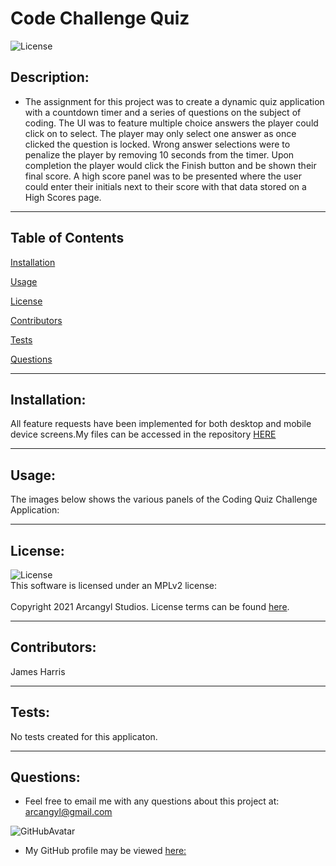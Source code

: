 
# Code Challenge Quiz<br>

![License](https://img.shields.io/badge/License-MPLv2-yellow.svg)<br>

## Description:<br>

- The assignment for this project was to create a dynamic quiz application with a countdown timer and a series of questions on the subject of coding. The UI was to feature multiple choice answers the player could click on to select. The player may only select one answer as once clicked the question is locked. Wrong answer selections were to penalize the player by removing 10 seconds from the timer. Upon completion the player would click the Finish button and be shown their final score. A high score panel was to be presented where the user could enter their initials next to their score with that data stored on a High Scores page.<br>

---


## Table of Contents<br>

[Installation](#installation)<br>

[Usage](#usage)<br>

[License](#license)<br>

[Contributors](#contributors)<br>

[Tests](#tests)<br>

[Questions](#Questions)<br>

---

## Installation:<br>

All feature requests have been implemented for both desktop and mobile device screens.My files can be accessed in the repository [HERE](https://github.com/arcangyl1963/coding-challenge-quiz)<br>

---

## Usage:<br>

The images below shows the various panels of the Coding Quiz Challenge Application: <br>

---
## License:<br>

![License](https://img.shields.io/badge/License-MPLv2-yellow.svg)<br>This software is licensed under an MPLv2 license:<br><br>Copyright 2021 Arcangyl Studios. License terms can be found [here](https://www.mozilla.org/en-US/MPL/2.0/).<br>

---

## Contributors:<br>

James Harris<br>

---

## Tests:<br>

No tests created for this applicaton.<br>

---

## Questions:<br>


- Feel free to email me with any questions about this project at: arcangyl@gmail.com<br>

![GitHubAvatar](https://avatars.githubusercontent.com/u/77169680?v=4)<br>

- My GitHub profile may be viewed [here:](https://github.com/arcangyl1963)